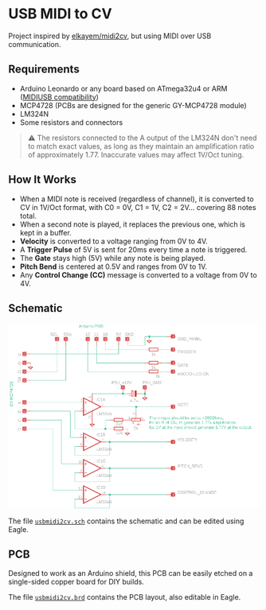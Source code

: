 # USB MIDI to CV

Project inspired by [elkayem/midi2cv](https://github.com/elkayem/midi2cv), but using MIDI over USB communication.

## Requirements

- Arduino Leonardo or any board based on ATmega32u4 or ARM ([MIDIUSB compatibility](https://docs.arduino.cc/libraries/midiusb/#Compatibility))  
- MCP4728 (PCBs are designed for the generic GY-MCP4728 module)  
- LM324N  
- Some resistors and connectors

> ⚠️ The resistors connected to the A output of the LM324N don't need to match exact values, as long as they maintain an amplification ratio of approximately 1.77. Inaccurate values may affect 1V/Oct tuning.

## How It Works

- When a MIDI note is received (regardless of channel), it is converted to CV in 1V/Oct format, with C0 = 0V, C1 = 1V, C2 = 2V... covering 88 notes total.
- When a second note is played, it replaces the previous one, which is kept in a buffer.
- **Velocity** is converted to a voltage ranging from 0V to 4V.
- A **Trigger Pulse** of 5V is sent for 20ms every time a note is triggered.
- The **Gate** stays high (5V) while any note is being played.
- **Pitch Bend** is centered at 0.5V and ranges from 0V to 1V.
- Any **Control Change (CC)** message is converted to a voltage from 0V to 4V.

## Schematic

![Schematic](https://github.com/dioubernardo/usbmidi2cv/blob/main/diagram.png)

The file [`usbmidi2cv.sch`](https://github.com/dioubernardo/usbmidi2cv/blob/main/usbmidi2cv.sch) contains the schematic and can be edited using Eagle.

## PCB

Designed to work as an Arduino shield, this PCB can be easily etched on a single-sided copper board for DIY builds.

The file [`usbmidi2cv.brd`](https://github.com/dioubernardo/usbmidi2cv/blob/main/usbmidi2cv.brd) contains the PCB layout, also editable in Eagle.